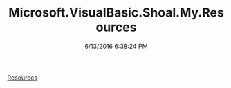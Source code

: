 ﻿---
title: Microsoft.VisualBasic.Shoal.My.Resources
date: 6/13/2016 6:38:24 PM
---

[Resources](T-Microsoft.VisualBasic.Shoal.My.Resources.Resources.html)
